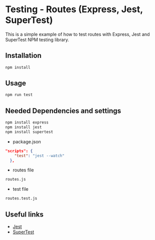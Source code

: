 # Testing - Routes (Express, Jest, SuperTest)

This is a simple example of how to test routes with Express, Jest and SuperTest NPM testing library.

## Installation

```bash
npm install
```

## Usage

```bash
npm run test
```

## Needed Dependencies and settings

```bash
npm install express
npm install jest
npm install supertest
```

- package.json

```json
"scripts": {
    "test": "jest --watch"
  },
```

- routes file

```bash
routes.js
```

- test file

```bash
routes.test.js
```

## Useful links

- [Jest](https://jestjs.io/docs/getting-started)
- [SuperTest](https://www.npmjs.com/package/supertest)
